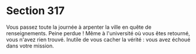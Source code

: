 # Section 317

Vous passez toute la journée à arpenter la ville en quête de renseignements. Peine perdue ! Même à l'université où vous êtes retourné, vous n'avez rien trouvé. Inutile de vous cacher la vérité : vous avez échoué dans votre mission.